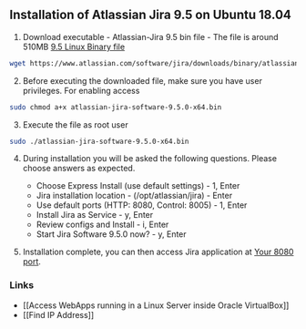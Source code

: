 ## Installation of Atlassian Jira 9.5 on Ubuntu 18.04

1. Download executable -  Atlassian-Jira 9.5 bin file - The file is around 510MB  [9.5 Linux Binary file](https://www.atlassian.com/software/jira/downloads/binary/atlassian-jira-software-9.5.0-x64.bin)
``` bash
wget https://www.atlassian.com/software/jira/downloads/binary/atlassian-jira-software-9.5.0-x64.bin
```

2. Before executing the downloaded file, make sure you have user privileges. For enabling access 
``` bash
sudo chmod a+x atlassian-jira-software-9.5.0-x64.bin
```

3. Execute the file as root user
```bash
sudo ./atlassian-jira-software-9.5.0-x64.bin
```

4. During installation you will be asked the following questions. Please choose answers as expected.
	- Choose Express Install (use default settings) - 1, Enter
	- Jira installation location -  (/opt/atlassian/jira) - Enter
	- Use default ports (HTTP: 8080, Control: 8005) - 1, Enter
	- Install Jira as Service - y, Enter
	- Review configs and Install - i, Enter
	- Start Jira Software 9.5.0 now? - y, Enter

5. Installation complete, you can then access Jira application at [Your 8080 port](http://localhost:8080).

### Links
- [[Access WebApps running in a Linux Server inside Oracle VirtualBox]]
- [[Find IP Address]]
